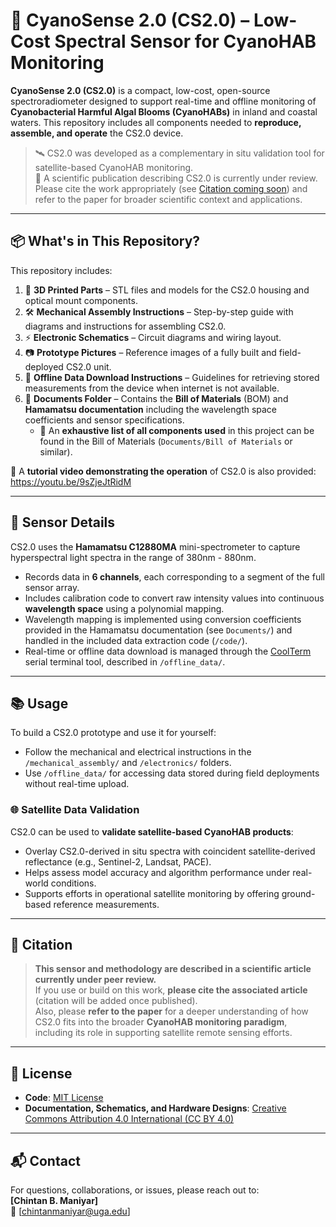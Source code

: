 # 🌊 CyanoSense 2.0 (CS2.0) – Low-Cost Spectral Sensor for CyanoHAB Monitoring

**CyanoSense 2.0 (CS2.0)** is a compact, low-cost, open-source spectroradiometer designed to support real-time and offline monitoring of **Cyanobacterial Harmful Algal Blooms (CyanoHABs)** in inland and coastal waters. This repository includes all components needed to **reproduce, assemble, and operate** the CS2.0 device.

> 🛰️ CS2.0 was developed as a complementary in situ validation tool for satellite-based CyanoHAB monitoring.  
> 📝 A scientific publication describing CS2.0 is currently under review. Please cite the work appropriately (see [Citation coming soon](#-citation)) and refer to the paper for broader scientific context and applications.

---

## 📦 What's in This Repository?

This repository includes:

1. 🧩 **3D Printed Parts** – STL files and models for the CS2.0 housing and optical mount components.  
2. 🛠️ **Mechanical Assembly Instructions** – Step-by-step guide with diagrams and instructions for assembling CS2.0.  
3. ⚡ **Electronic Schematics** – Circuit diagrams and wiring layout.  
4. 📷 **Prototype Pictures** – Reference images of a fully built and field-deployed CS2.0 unit.  
5. 💾 **Offline Data Download Instructions** – Guidelines for retrieving stored measurements from the device when internet is not available.  
6. 📂 **Documents Folder** – Contains the **Bill of Materials** (BOM) and **Hamamatsu documentation** including the wavelength space coefficients and sensor specifications.  
   - 📌 An **exhaustive list of all components used** in this project can be found in the Bill of Materials (`Documents/Bill of Materials` or similar).  

🎥 A **tutorial video demonstrating the operation** of CS2.0 is also provided: https://youtu.be/9sZjeJtRidM

---

## 📡 Sensor Details

CS2.0 uses the **Hamamatsu C12880MA** mini-spectrometer to capture hyperspectral light spectra in the range of 380nm - 880nm.

- Records data in **6 channels**, each corresponding to a segment of the full sensor array.  
- Includes calibration code to convert raw intensity values into continuous **wavelength space** using a polynomial mapping.  
- Wavelength mapping is implemented using conversion coefficients provided in the Hamamatsu documentation (see `Documents/`) and handled in the included data extraction code (`/code/`).  
- Real-time or offline data download is managed through the [CoolTerm](https://freeware.the-meiers.org/) serial terminal tool, described in `/offline_data/`.

---

## 📚 Usage

To build a CS2.0 prototype and use it for yourself:
- Follow the mechanical and electrical instructions in the `/mechanical_assembly/` and `/electronics/` folders.
- Use `/offline_data/` for accessing data stored during field deployments without real-time upload.

### 🌐 Satellite Data Validation

CS2.0 can be used to **validate satellite-based CyanoHAB products**:
- Overlay CS2.0-derived in situ spectra with coincident satellite-derived reflectance (e.g., Sentinel-2, Landsat, PACE).
- Helps assess model accuracy and algorithm performance under real-world conditions.
- Supports efforts in operational satellite monitoring by offering ground-based reference measurements.

---

## 📄 Citation

> **This sensor and methodology are described in a scientific article currently under peer review.**  
> If you use or build on this work, **please cite the associated article** (citation will be added once published).  
> Also, please **refer to the paper** for a deeper understanding of how CS2.0 fits into the broader **CyanoHAB monitoring paradigm**, including its role in supporting satellite remote sensing efforts.

---

## 🪪 License

- **Code**: [MIT License](LICENSE)
- **Documentation, Schematics, and Hardware Designs**: [Creative Commons Attribution 4.0 International (CC BY 4.0)](https://creativecommons.org/licenses/by/4.0/)

---

## 📬 Contact

For questions, collaborations, or issues, please reach out to:  
**[Chintan B. Maniyar]**  
📧 [chintanmaniyar@uga.edu]

